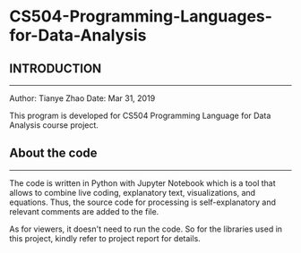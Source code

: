 # CS504-Programming-Languages-for-Data-Analysis
## INTRODUCTION
------------

Author: Tianye Zhao
Date: Mar 31, 2019

This program is developed for CS504 Programming Language for Data Analysis course project.


## About the code
------------

The code is written in Python with Jupyter Notebook which is a tool that allows to combine live coding, explanatory text, visualizations, and equations. Thus, the source code for processing is self-explanatory and relevant comments are added to the file.

As for viewers, it doesn't need to run the code. So for the libraries used in this project, kindly refer to project report for details.
